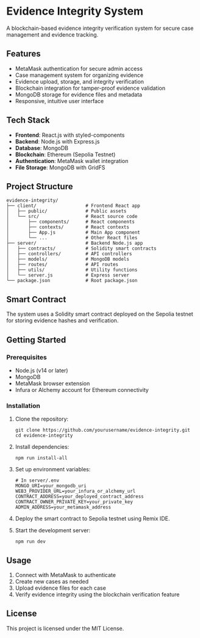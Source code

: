 # Evidence Integrity System

A blockchain-based evidence integrity verification system for secure case management and evidence tracking.

## Features

- MetaMask authentication for secure admin access
- Case management system for organizing evidence
- Evidence upload, storage, and integrity verification
- Blockchain integration for tamper-proof evidence validation
- MongoDB storage for evidence files and metadata
- Responsive, intuitive user interface

## Tech Stack

- **Frontend**: React.js with styled-components
- **Backend**: Node.js with Express.js
- **Database**: MongoDB
- **Blockchain**: Ethereum (Sepolia Testnet)
- **Authentication**: MetaMask wallet integration
- **File Storage**: MongoDB with GridFS

## Project Structure

```
evidence-integrity/
├── client/                  # Frontend React app
│   ├── public/              # Public assets
│   └── src/                 # React source code
│       ├── components/      # React components
│       ├── contexts/        # React contexts
│       ├── App.js           # Main App component
│       └── ...              # Other React files
├── server/                  # Backend Node.js app
│   ├── contracts/           # Solidity smart contracts
│   ├── controllers/         # API controllers
│   ├── models/              # MongoDB models
│   ├── routes/              # API routes
│   ├── utils/               # Utility functions
│   └── server.js            # Express server
└── package.json             # Root package.json
```

## Smart Contract

The system uses a Solidity smart contract deployed on the Sepolia testnet for storing evidence hashes and verification.

## Getting Started

### Prerequisites

- Node.js (v14 or later)
- MongoDB
- MetaMask browser extension
- Infura or Alchemy account for Ethereum connectivity

### Installation

1. Clone the repository:
   ```
   git clone https://github.com/yourusername/evidence-integrity.git
   cd evidence-integrity
   ```

2. Install dependencies:
   ```
   npm run install-all
   ```

3. Set up environment variables:
   ```
   # In server/.env
   MONGO_URI=your_mongodb_uri
   WEB3_PROVIDER_URL=your_infura_or_alchemy_url
   CONTRACT_ADDRESS=your_deployed_contract_address
   CONTRACT_OWNER_PRIVATE_KEY=your_private_key
   ADMIN_ADDRESS=your_metamask_address
   ```

4. Deploy the smart contract to Sepolia testnet using Remix IDE.

5. Start the development server:
   ```
   npm run dev
   ```

## Usage

1. Connect with MetaMask to authenticate
2. Create new cases as needed
3. Upload evidence files for each case
4. Verify evidence integrity using the blockchain verification feature

## License

This project is licensed under the MIT License.